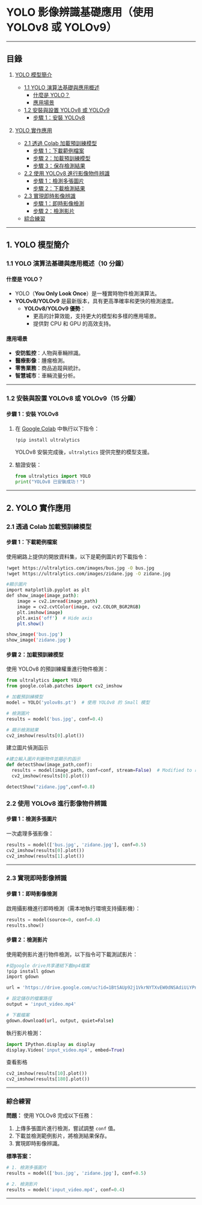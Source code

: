 # YOLO 影像辨識基礎應用（使用 YOLOv8 或 YOLOv9）
---
## 目錄
1. [YOLO 模型簡介](#1-yolo-模型簡介)  
   - [1.1 YOLO 演算法基礎與應用概述](#11-yolo-演算法基礎與應用概述10-分鐘)  
     - [什麼是 YOLO？](#什麼是-yolo)  
     - [應用場景](#應用場景)  
   - [1.2 安裝與設置 YOLOv8 或 YOLOv9](#12-安裝與設置-yolov8-或-yolov9-15-分鐘)  
     - [步驟 1：安裝 YOLOv8](#步驟-1安裝-yolov8)  

2. [YOLO 實作應用](#2-yolo-實作應用)  
   - [2.1 透過 Colab 加載預訓練模型](#21-透過-colab-加載預訓練模型20-分鐘)  
     - [步驟 1：下載範例檔案](#步驟-1下載範例檔案)  
     - [步驟 2：加載預訓練模型](#步驟-2加載預訓練模型)  
     - [步驟 3：保存檢測結果](#步驟-3保存檢測結果)  
   - [2.2 使用 YOLOv8 進行影像物件辨識](#22-使用-yolov8-進行影像物件辨識20-分鐘)  
     - [步驟 1：檢測多張圖片](#步驟-1檢測多張圖片)  
     - [步驟 2：下載檢測結果](#步驟-2下載檢測結果)  
   - [2.3 實現即時影像辨識](#23-實現即時影像辨識25-分鐘)  
     - [步驟 1：即時影像檢測](#步驟-1即時影像檢測)  
     - [步驟 2：檢測影片](#步驟-2檢測影片)  
   - [綜合練習](#綜合練習)  

---
## **1. YOLO 模型簡介**

### **1.1 YOLO 演算法基礎與應用概述**（10 分鐘）  

#### **什麼是 YOLO？**
- YOLO（**You Only Look Once**）是一種實時物件檢測演算法。
- **YOLOv8/YOLOv9** 是最新版本，具有更高準確率和更快的檢測速度。
  - **YOLOv8/YOLOv9 優勢**：
    - 更高的計算效能，支持更大的模型和多樣的應用場景。
    - 提供對 CPU 和 GPU 的高效支持。

#### **應用場景**
- **安防監控**：人物與車輛辨識。
- **醫療影像**：腫瘤檢測。
- **零售業務**：商品追蹤與統計。
- **智慧城市**：車輛流量分析。

---

### **1.2 安裝與設置 YOLOv8 或 YOLOv9**（15 分鐘）

#### **步驟 1：安裝 YOLOv8**
1. 在 [Google Colab](https://colab.research.google.com) 中執行以下指令：
   ```bash
   !pip install ultralytics
   ```
   YOLOv8 安裝完成後，`ultralytics` 提供完整的模型支援。

2. 驗證安裝：
   ```python
   from ultralytics import YOLO
   print("YOLOv8 已安裝成功！")
   ```

---

## **2. YOLO 實作應用**

### **2.1 透過 Colab 加載預訓練模型**

#### **步驟 1：下載範例檔案**
使用網路上提供的開放資料集，以下是範例圖片的下載指令：
```bash
!wget https://ultralytics.com/images/bus.jpg -O bus.jpg
!wget https://ultralytics.com/images/zidane.jpg -O zidane.jpg

#顯示圖片
import matplotlib.pyplot as plt
def show_image(image_path):
    image = cv2.imread(image_path)
    image = cv2.cvtColor(image, cv2.COLOR_BGR2RGB)
    plt.imshow(image)
    plt.axis('off')  # Hide axis
    plt.show()

show_image('bus.jpg')
show_image('zidane.jpg')

```

#### **步驟 2：加載預訓練模型**
使用 YOLOv8 的預訓練權重進行物件檢測：
```python
from ultralytics import YOLO
from google.colab.patches import cv2_imshow

# 加載預訓練模型
model = YOLO('yolov8s.pt')  # 使用 YOLOv8 的 Small 模型

# 檢測圖片
results = model('bus.jpg', conf=0.4)

# 顯示檢測結果
cv2_imshow(results[0].plot())
```
建立圖片偵測函示
```python
#建立輸入圖片判斷物件並顯示的函示
def detectShow(image_path,conf):
  results = model(image_path, conf=conf, stream=False)  # Modified to return a single Results object
  cv2_imshow(results[0].plot())

detectShow("zidane.jpg",conf=0.8)
```


### **2.2 使用 YOLOv8 進行影像物件辨識**

#### **步驟 1：檢測多張圖片**
一次處理多張影像：
```python
results = model(['bus.jpg', 'zidane.jpg'], conf=0.5)
cv2_imshow(results[0].plot())
cv2_imshow(results[1].plot())
```
---

### **2.3 實現即時影像辨識**

#### **步驟 1：即時影像檢測**
啟用攝影機進行即時檢測（需本地執行環境支持攝影機）：
```python
results = model(source=0, conf=0.4)
results.show()
```

#### **步驟 2：檢測影片**
使用範例影片進行物件檢測，以下指令可下載測試影片：
```bash
#從google drive共享連結下載mp4檔案
!pip install gdown
import gdown

url = 'https://drive.google.com/uc?id=1BtSAUp92j1VkrNYTXvEW0dNSAdiUiYPn'

# 設定儲存的檔案路徑
output = 'input_video.mp4'

# 下載檔案
gdown.download(url, output, quiet=False)
```
執行影片檢測：
```python
import IPython.display as display
display.Video('input_video.mp4', embed=True)
```

查看影格
```python
cv2_imshow(results[10].plot())
cv2_imshow(results[180].plot())
```
---

### **綜合練習**

**問題：** 使用 YOLOv8 完成以下任務：
1. 上傳多張圖片進行檢測，嘗試調整 `conf` 值。
2. 下載並檢測範例影片，將檢測結果保存。
3. 實現即時影像辨識。

**標準答案：**
```python
# 1. 檢測多張圖片
results = model(['bus.jpg', 'zidane.jpg'], conf=0.5)

# 2. 檢測影片
results = model('input_video.mp4', conf=0.4)

```

---
